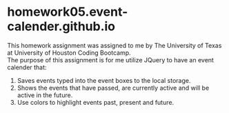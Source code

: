 # homework05.event-calender.github.io

This homework assignment was assigned to me by The University of Texas at University of Houston Coding Bootcamp.  
The purpose of this assignment is for me utilize JQuery to have an event calender that:
1. Saves events typed into the event boxes to the local storage. 
2. Shows the events that have passed, are currently active and will be active in the future.
3. Use colors to highlight events past, present and future. 